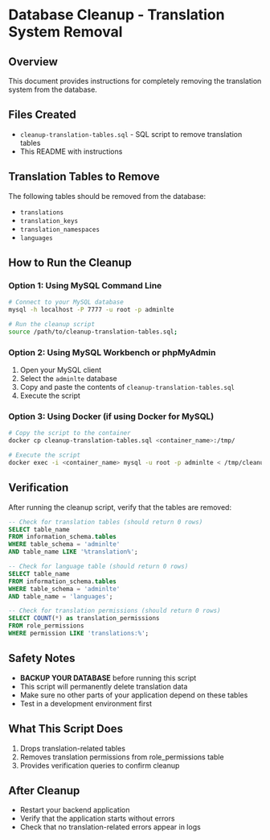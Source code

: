 # Database Cleanup - Translation System Removal

## Overview
This document provides instructions for completely removing the translation system from the database.

## Files Created
- `cleanup-translation-tables.sql` - SQL script to remove translation tables
- This README with instructions

## Translation Tables to Remove
The following tables should be removed from the database:
- `translations`
- `translation_keys` 
- `translation_namespaces`
- `languages`

## How to Run the Cleanup

### Option 1: Using MySQL Command Line
```bash
# Connect to your MySQL database
mysql -h localhost -P 7777 -u root -p adminlte

# Run the cleanup script
source /path/to/cleanup-translation-tables.sql;
```

### Option 2: Using MySQL Workbench or phpMyAdmin
1. Open your MySQL client
2. Select the `adminlte` database
3. Copy and paste the contents of `cleanup-translation-tables.sql`
4. Execute the script

### Option 3: Using Docker (if using Docker for MySQL)
```bash
# Copy the script to the container
docker cp cleanup-translation-tables.sql <container_name>:/tmp/

# Execute the script
docker exec -i <container_name> mysql -u root -p adminlte < /tmp/cleanup-translation-tables.sql
```

## Verification
After running the cleanup script, verify that the tables are removed:

```sql
-- Check for translation tables (should return 0 rows)
SELECT table_name 
FROM information_schema.tables 
WHERE table_schema = 'adminlte' 
AND table_name LIKE '%translation%';

-- Check for language table (should return 0 rows)
SELECT table_name 
FROM information_schema.tables 
WHERE table_schema = 'adminlte' 
AND table_name = 'languages';

-- Check for translation permissions (should return 0 rows)
SELECT COUNT(*) as translation_permissions 
FROM role_permissions 
WHERE permission LIKE 'translations:%';
```

## Safety Notes
- **BACKUP YOUR DATABASE** before running this script
- This script will permanently delete translation data
- Make sure no other parts of your application depend on these tables
- Test in a development environment first

## What This Script Does
1. Drops translation-related tables
2. Removes translation permissions from role_permissions table
3. Provides verification queries to confirm cleanup

## After Cleanup
- Restart your backend application
- Verify that the application starts without errors
- Check that no translation-related errors appear in logs
